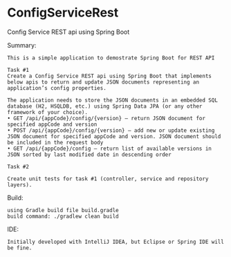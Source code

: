 # ConfigServiceRest
Config Service REST api using Spring Boot

Summary:

    This is a simple application to demostrate Spring Boot for REST API
    
    Task #1
    Create a Config Service REST api using Spring Boot that implements below apis to return and update JSON documents representing an application’s config properties.
    
    The application needs to store the JSON documents in an embedded SQL database (H2, HSQLDB, etc.) using Spring Data JPA (or any other framework of your choice).
    • GET /api/{appCode}/config/{version} – return JSON document for specified appCode and version
    • POST /api/{appCode}/config/{version} – add new or update existing JSON document for specified appCode and version. JSON document should be included in the request body
    • GET /api/{appCode}/config – return list of available versions in JSON sorted by last modified date in descending order
    
    Task #2
    
    Create unit tests for task #1 (controller, service and repository layers).

Build:

    using Gradle build file build.gradle
    build command: ./gradlew clean build

IDE:

    Initially developed with IntelliJ IDEA, but Eclipse or Spring IDE will be fine.

